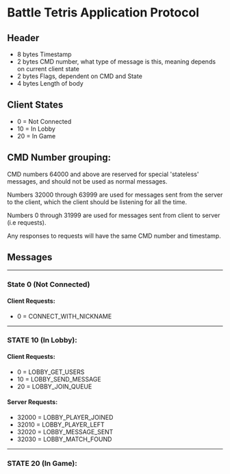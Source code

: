 # Battle Tetris Application Protocol

## Header
- 8 bytes Timestamp
- 2 bytes CMD number, what type of message is this, meaning depends on current client state
- 2 bytes Flags, dependent on CMD and State
- 4 bytes Length of body

## Client States
- 0  = Not Connected
- 10 = In Lobby
- 20 = In Game

## CMD Number grouping:
CMD numbers 64000 and above are reserved for special 'stateless' messages, and should not be used as normal messages.

Numbers 32000 through 63999 are used for messages sent from the server to the client, which the client should be listening for all the time.

Numbers 0 through 31999 are used for messages sent from client to server (i.e requests).

Any responses to requests will have the same CMD number and timestamp.

## Messages
---
### State 0 (Not Connected)
#### Client Requests:
- 0 = CONNECT_WITH_NICKNAME

---
### STATE 10 (In Lobby):
#### Client Requests:
- 0  = LOBBY_GET_USERS
- 10 = LOBBY_SEND_MESSAGE
- 20 = LOBBY_JOIN_QUEUE
#### Server Requests:
- 32000 = LOBBY_PLAYER_JOINED
- 32010 = LOBBY_PLAYER_LEFT
- 32020 = LOBBY_MESSAGE_SENT
- 32030 = LOBBY_MATCH_FOUND

---
### STATE 20 (In Game):
